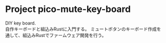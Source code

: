 # Project pico-mute-key-board

DIY key board.  
自作キーボードと組込みRustに入門する。
ミュートボタンのキーボード作成を通して、組込みRustでファームウェア開発を行う。

## 
